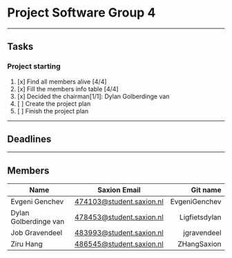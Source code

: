 # Project Software Group 4  

---  

## Tasks  
### Project starting  
1.   [x] Find all members alive [4/4]  
2.   [x] Fill the members info table [4/4]  
5.   [x] Decided the chairman[1/1]: Dylan Golberdinge van    
4.   [ ] Create the project plan  
5.   [ ] Finish the project plan  

---
## Deadlines

---  
## Members  
| Name        | Saxion Email           | Git name  |
| ------------- |:-------------:| -----:|
| Evgeni Genchev      | 474103@student.saxion.nl | EvgeniGenchev|
| Dylan Golberdinge van     | 478453@student.saxion.nl     |  Ligfietsdylan |
| Job Gravendeel  | 483993@student.saxion.nl      |    jgravendeel |
| Ziru Hang | 486545@student.saxion.nl     |    ZHangSaxion | 
